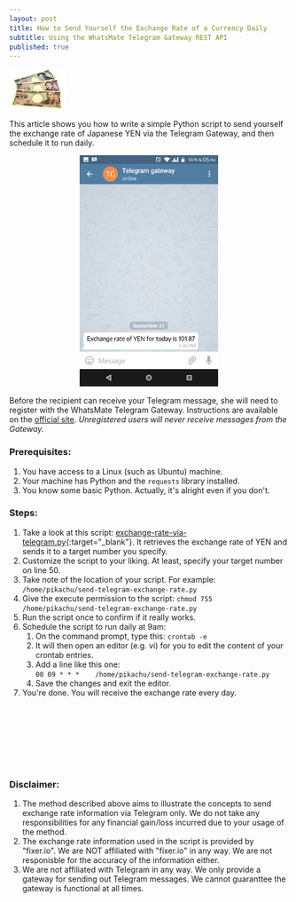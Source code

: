 ```yaml
---
layout: post
title: How to Send Yourself the Exchange Rate of a Currency Daily
subtitle: Using the WhatsMate Telegram Gateway REST API
published: true
---
```


<img src="/img/yen_small.jpg"/> 

This article shows you how to write a simple Python script to send yourself the exchange rate of Japanese YEN via the Telegram Gateway, and then schedule it to run daily.


<p style="text-align:center;">
  <img src="/img/yen-telegram.jpg"/>
</p>


Before the recipient can receive your Telegram message, she will need to register with the WhatsMate Telegram Gateway. Instructions are available on the [official site](http://www.whatsmate.net/telegram-gateway-api.html). *Unregistered users will never receive messages from the Gateway.*


### Prerequisites:

1. You have access to a Linux (such as Ubuntu) machine.
2. Your machine has Python and the `requests` library installed.
3. You know some basic Python. Actually, it's alright even if you don't.



### Steps:

1. Take a look at this script: [exchange-rate-via-telegram.py](https://github.com/whatsmate/telegram-demos/blob/master/python/exchange-rate-via-telegram.py){:target="_blank"}. It retrieves the exchange rate of YEN and sends it to a target number you specify.
2. Customize the script to your liking. At least, specify your target number on line 50.
3. Take note of the location of your script. For example: `/home/pikachu/send-telegram-exchange-rate.py`
4. Give the execute permission to the script: `chmod 755 /home/pikachu/send-telegram-exchange-rate.py`
5. Run the script once to confirm if it really works.
6. Schedule the script to run daily at 9am: 
   1. On the command prompt, type this: `crontab -e`
   2. It will then open an editor (e.g. vi) for you to edit the content of your crontab entries.
   3. Add a line like this one:  
      `00 09 * * *    /home/pikachu/send-telegram-exchange-rate.py`
   4. Save the changes and exit the editor.
7. You're done. You will receive the exchange rate every day.


<br>
<script async src="//pagead2.googlesyndication.com/pagead/js/adsbygoogle.js"></script>
<ins class="adsbygoogle"
     style="display:inline-block;width:728px;height:90px"
     data-ad-client="ca-pub-7383487179928477"
     data-ad-slot="6959057004"></ins>
<script>
(adsbygoogle = window.adsbygoogle || []).push({});
</script>
<br>


### Disclaimer:

1. The method described above aims to illustrate the concepts to send exchange rate information via Telegram only. We do not take any responsibilities for any financial gain/loss incurred due to your usage of the method.
2. The exchange rate information used in the script is provided by "fixer.io". We are NOT affiliated with "fixer.io" in any way. We are not responisble for the accuracy of the information either.
3. We are not affiliated with Telegram in any way. We only provide a gateway for sending out Telegram messages. We cannot guaranttee the gateway is functional at all times.

